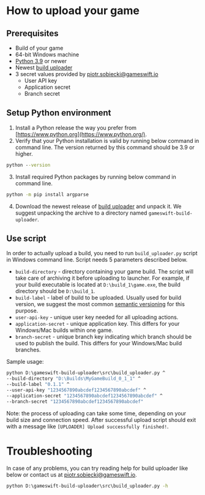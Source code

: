 # How to upload your game

## Prerequisites
* Build of your game
* 64-bit Windows machine
* [Python 3.9](https://www.python.org/downloads/release/python-390/) or newer
* Newest [build uploader](https://github.com/GameSwift/gameswift-build-uploader/releases)
* 3 secret values provided by [piotr.sobiecki@gameswift.io](mailto:piotr.sobiecki@gameswift.io)
  * User API key
  * Application secret
  * Branch secret

## Setup Python environment
1. Install a Python release the way you prefer from [https://www.python.org](https://www.python.org/).
2. Verify that your Python installation is valid by running below command in command line. The version returned by this command should be 3.9 or higher.
```bat
python --version
```

3. Install required Python packages by running below command in command line.
```bat
python -m pip install argparse
```
4. Download the newest release of [build uploader](https://github.com/GameSwift/launcher-build-uploader/releases) and unpack it. We suggest unpacking the archive to a directory named `gameswift-build-uploader`.

## Use script
In order to actually upload a build, you need to run `build_uploader.py` script in Windows command line. Script needs 5 parameters described below.
* `build-directory` - directory containing your game build. The script will take care of archiving it before uploading to launcher. For example, if your build executable is located at `D:\build_1\game.exe`, the build directory should be `D:\build_1`.
* `build-label` - label of build to be uploaded. Usually used for build version, we suggest the most common [semantic versioning](https://semver.org/) for this purpose.
* `user-api-key` - unique user key needed for all uploading actions.
* `application-secret` - unique application key. This differs for your Windows/Mac builds within one game.
* `branch-secret` - unique branch key indicating which branch should be used to publish the build. This differs for your Windows/Mac build branches.

Sample usage:
```bat
python D:\gameswift-build-uploader\src\build_uploader.py ^
--build-directory "D:\Builds\MyGameBuild_0_1_1" ^
--build-label "0.1.1" ^
--user-api-key "1234567890abcdef1234567890abcdef" ^
--application-secret "1234567890abcdef1234567890abcdef" ^
--branch-secret "1234567890abcdef1234567890abcdef"
```

Note: the process of uploading can take some time, depending on your build size and connection speed. After successful upload script should exit with a message like `[UPLOADER] Upload successfully finished!`.

# Troubleshooting
In case of any problems, you can try reading help for build uploader like below or contact us at [piotr.sobiecki@gameswift.io](mailto:piotr.sobiecki@gameswift.io).
```bat
python D:\gameswift-build-uploader\src\build_uploader.py -h
```